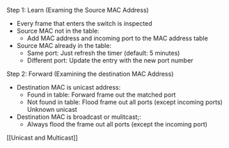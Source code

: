Step 1: Learn (Examing the Source MAC Address)
- Every frame that enters the switch is inspected
- Source MAC not in the table:
	- Add MAC address and incoming port to the MAC address table
- Source MAC already in the table:
	- Same port: Just refresh the timer (default: 5 minutes)
	- Different port: Update the entry with the new port number

Step 2: Forward (Examining the destination MAC Address)
- Destination MAC is unicast address:
	- Found in table: Forward frame out the matched port
	- Not found in table: Flood frame out all ports (except incoming ports) Unknown unicast
- Destination MAC is broadcast or mulitcast;:
	- Always flood the frame out all ports (except the incoming port)

[[Unicast and Multicast]]
